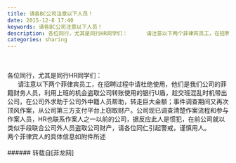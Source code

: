 ```yaml
---
title: 请各BC公司注意以下人员！
date: 2015-12-8 17:40
keywords: 请各BC公司注意以下人员！
description: 各位同行，尤其是同行HR同学们：      请注意以下两个菲律宾员工，在招聘过程中请杜绝使用，他们是我们公司的菲籍财务人员，利用上班的机会盗取公司转账使用的银行U盾，趁交班混乱时机带出公司，在公司外求助于公司外中籍人员帮助，转走巨大金额；事件调查期间又再次顶风作案，从公司第三方支付平台上窃取财产。公司现已调查清楚作案流程和参与作案人员，HR也联系作案人之一以前的公司，据反应此人是惯犯，在前公司就以类似手段联合公司外人员盗取公司财产，请各位同仁引起警戒，谨慎用人。两个菲律宾人的具体信息如附件所述
categories: sharing
---
```

<td class="t_f" id="postmessage_262067">

<br/>
<br/>
各位同行，尤其是同行HR同学们：<br/>
      请注意以下两个菲律宾员工，在招聘过程中请杜绝使用，他们是我们公司的菲籍财务人员，利用上班的机会盗取公司转账使用的银行U盾，趁交班混乱时机带出公司，在公司外求助于公司外中籍人员帮助，转走巨大金额；事件调查期间又再次顶风作案，从公司第三方支付平台上窃取财产。公司现已调查清楚作案流程和参与作案人员，HR也联系作案人之一以前的公司，据反应此人是惯犯，在前公司就以类似手段联合公司外人员盗取公司财产，请各位同仁引起警戒，谨慎用人。<br/>
两个菲律宾人的具体信息如附件所述<br/>
<br/>
</td>
###### 转载自[菲龙网]